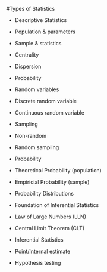 #Types of Statistics
- Descriptive Statistics
- Population & parameters
- Sample & statistics
- Centrality
- Dispersion
- Probability
- Random variables
- Discrete random variable
  
  
- Continuous random variable
- Sampling
- Non-random
- Random sampling
- Probability
- Theoretical Probability (population)
- Empiricial Probability (sample)
- Probability Distributions
- Foundation of Inferential Statistics
- Law of Large Numbers (LLN)
- Central Limit Theorem (CLT)
- Inferential Statistics
- Point/Internal estimate
- Hypothesis testing

